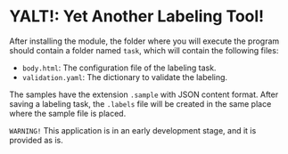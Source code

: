 # YALT!: Yet Another Labeling Tool!

After installing the module, the folder where you will execute the program should contain a folder named `task`, which will contain the following files:

- `body.html`: The configuration file of the labeling task.
- `validation.yaml`: The dictionary to validate the labeling.

The samples have the extension `.sample` with JSON content format. After saving a labeling task, the `.labels` file will be created in the same place where the sample file is placed.

`WARNING!` This application is in an early development stage, and it is provided as is.
